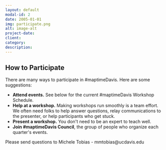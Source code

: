 ```yaml
---
layout: default
modal-id: 2
date: 2005-01-01
img: participate.png
alt: image-alt
project-date:
client:
category:
description:
---
```

<h2>How to Participate</h2>

<p>There are many ways to participate in #maptimeDavis. Here are some suggestions:</p>

<ul>
<li><b>Attend events.</b>  See below for the current #maptimeDavis Workshop Schedule.</li>
<li><b>Help at a workshop.</b> Making workshops run smoothly is a team effort. We often need folks to help answer questions, relay communications to the presenter, or help participants who get stuck.</li>
<li><b>Present a workshop.</b> You don't need to be an expert to teach well.</li>
<li><b>Join #maptimeDavis Council</b>, the group of people who organize each quarter's events.</li>
</ul>

<p>Please send questions to Michele Tobias - mmtobias@ucdavis.edu<p>